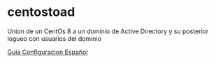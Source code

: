 # centostoad
Union de un CentOs 8 a un dominio de Active Directory y su posterior logueo con usuarios del dominio


[Guia Configuracion Español](guiaconfiguracion.md)
